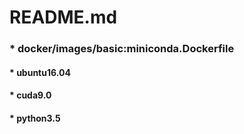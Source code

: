 README.md
=====

### * docker/images/basic:miniconda.Dockerfile

#### 	* ubuntu16.04

#### 	* cuda9.0

#### 	* python3.5
